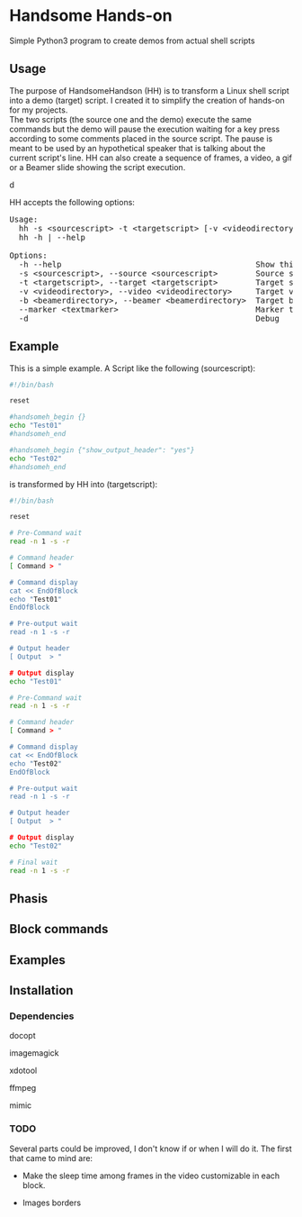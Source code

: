 # Handsome Hands-on

Simple Python3 program to create demos from actual shell scripts

## Usage

The purpose of HandsomeHandson (HH) is to transform a Linux shell script into a demo (target) script. I created it to simplify the creation of hands-on for my projects.  
The two scripts (the source one and the demo) execute the same commands but the demo will pause the execution waiting for a key press according to some comments placed in the source script.  The pause is meant to be used by an hypothetical speaker that is talking about the current script's line. HH can also create a sequence of frames, a video, a gif or a Beamer slide showing the script execution.

d


HH accepts the following options:

<pre>
Usage:
  hh -s &lt;sourcescript&gt; -t &lt;targetscript&gt; [-v &lt;videodirectory &gt;] [-b &lt;beamerdirectory &gt;] [--marker &lt;textmarker&gt;] [-d]
  hh -h | --help

Options:
  -h --help                                         Show this screen.
  -s &lt;sourcescript&gt;, --source &lt;sourcescript&gt;        Source script
  -t &lt;targetscript&gt;, --target &lt;targetscript&gt;        Target script
  -v &lt;videodirectory&gt;, --video &lt;videodirectory&gt;     Target video directory
  -b &lt;beamerdirectory&gt;, --beamer &lt;beamerdirectory&gt;  Target beamer directory
  --marker &lt;textmarker&gt;                             Marker to intercept commands
  -d                                                Debug  
</pre>

## Example

This is a simple example. A Script like the following (sourcescript):

```bash
#!/bin/bash

reset

#handsomeh_begin {}
echo "Test01"
#handsomeh_end

#handsomeh_begin {"show_output_header": "yes"}
echo "Test02"
#handsomeh_end
```

is transformed by HH into (targetscript):

```bash
#!/bin/bash

reset

# Pre-Command wait
read -n 1 -s -r

# Command header
[ Command > "

# Command display
cat << EndOfBlock
echo "Test01"
EndOfBlock

# Pre-output wait
read -n 1 -s -r

# Output header
[ Output  > "

# Output display
echo "Test01"

# Pre-Command wait
read -n 1 -s -r

# Command header
[ Command > "

# Command display
cat << EndOfBlock
echo "Test02"
EndOfBlock

# Pre-output wait
read -n 1 -s -r

# Output header
[ Output  > "

# Output display
echo "Test02"

# Final wait
read -n 1 -s -r
```


## Phasis

## Block commands

## Examples

## Installation

### Dependencies

docopt

imagemagick

xdotool

ffmpeg


mimic

### TODO

Several parts could be improved, I don't know if or when I will do it. The first that came to mind are:  

- Make the sleep time among frames in the video customizable in each block.

- Images borders

